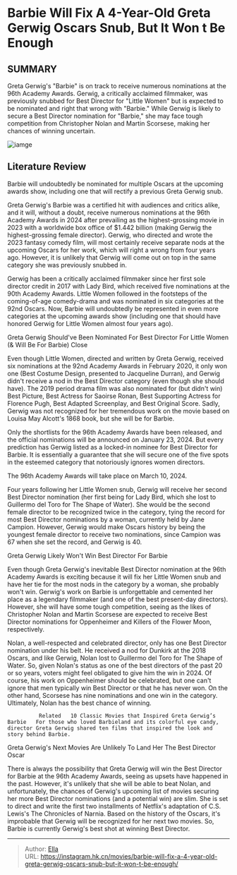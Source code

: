 # Barbie Will Fix A 4-Year-Old Greta Gerwig Oscars Snub, But It Won t Be Enough


## SUMMARY 



  Greta Gerwig&#39;s &#34;Barbie&#34; is on track to receive numerous nominations at the 96th Academy Awards.   Gerwig, a critically acclaimed filmmaker, was previously snubbed for Best Director for &#34;Little Women&#34; but is expected to be nominated and right that wrong with &#34;Barbie.&#34;   While Gerwig is likely to secure a Best Director nomination for &#34;Barbie,&#34; she may face tough competition from Christopher Nolan and Martin Scorsese, making her chances of winning uncertain.  

![iamge](https://static1.srcdn.com/wordpress/wp-content/uploads/2023/12/barbie-movie-greta-gerwig-best-director-oscars-snub-fix.jpg)

## Literature Review
Barbie will undoubtedly be nominated for multiple Oscars at the upcoming awards show, including one that will rectify a previous Greta Gerwig snub.




Greta Gerwig&#39;s Barbie was a certified hit with audiences and critics alike, and it will, without a doubt, receive numerous nominations at the 96th Academy Awards in 2024 after prevailing as the highest-grossing movie in 2023 with a worldwide box office of $1.442 billion (making Gerwig the highest-grossing female director). Gerwig, who directed and wrote the 2023 fantasy comedy film, will most certainly receive separate nods at the upcoming Oscars for her work, which will right a wrong from four years ago. However, it is unlikely that Gerwig will come out on top in the same category she was previously snubbed in.




Gerwig has been a critically acclaimed filmmaker since her first sole director credit in 2017 with Lady Bird, which received five nominations at the 90th Academy Awards. Little Women followed in the footsteps of the coming-of-age comedy-drama and was nominated in six categories at the 92nd Oscars. Now, Barbie will undoubtedly be represented in even more categories at the upcoming awards show (including one that should have honored Gerwig for Little Women almost four years ago).


 Greta Gerwig Should&#39;ve Been Nominated For Best Director For Little Women (&amp; Will Be For Barbie) 
   Close     

Even though Little Women, directed and written by Greta Gerwig, received six nominations at the 92nd Academy Awards in February 2020, it only won one (Best Costume Design, presented to Jacqueline Durran), and Gerwig didn&#39;t receive a nod in the Best Director category (even though she should have). The 2019 period drama film was also nominated for (but didn&#39;t win) Best Picture, Best Actress for Saoirse Ronan, Best Supporting Actress for Florence Pugh, Best Adapted Screenplay, and Best Original Score. Sadly, Gerwig was not recognized for her tremendous work on the movie based on Louisa May Alcott&#39;s 1868 book, but she will be for Barbie.




Only the shortlists for the 96th Academy Awards have been released, and the official nominations will be announced on January 23, 2024. But every prediction has Gerwig listed as a locked-in nominee for Best Director for Barbie. It is essentially a guarantee that she will secure one of the five spots in the esteemed category that notoriously ignores women directors.



The 96th Academy Awards will take place on March 10, 2024.




Four years following her Little Women snub, Gerwig will receive her second Best Director nomination (her first being for Lady Bird, which she lost to Guillermo del Toro for The Shape of Water). She would be the second female director to be recognized twice in the category, tying the record for most Best Director nominations by a woman, currently held by Jane Campion. However, Gerwig would make Oscars history by being the youngest female director to receive two nominations, since Campion was 67 when she set the record, and Gerwig is 40.






 Greta Gerwig Likely Won&#39;t Win Best Director For Barbie 
          

Even though Greta Gerwig&#39;s inevitable Best Director nomination at the 96th Academy Awards is exciting because it will fix her Little Women snub and have her tie for the most nods in the category by a woman, she probably won&#39;t win. Gerwig&#39;s work on Barbie is unforgettable and cemented her place as a legendary filmmaker (and one of the best present-day directors). However, she will have some tough competition, seeing as the likes of Christopher Nolan and Martin Scorsese are expected to receive Best Director nominations for Oppenheimer and Killers of the Flower Moon, respectively.

Nolan, a well-respected and celebrated director, only has one Best Director nomination under his belt. He received a nod for Dunkirk at the 2018 Oscars, and like Gerwig, Nolan lost to Guillermo del Toro for The Shape of Water. So, given Nolan&#39;s status as one of the best directors of the past 20 or so years, voters might feel obligated to give him the win in 2024. Of course, his work on Oppenheimer should be celebrated, but one can&#39;t ignore that men typically win Best Director or that he has never won. On the other hand, Scorsese has nine nominations and one win in the category. Ultimately, Nolan has the best chance of winning.




              Related   10 Classic Movies that Inspired Greta Gerwig’s Barbie   For those who loved Barbieland and its colorful eye candy, director Greta Gerwig shared ten films that inspired the look and story behind Barbie.    



 Greta Gerwig&#39;s Next Movies Are Unlikely To Land Her The Best Director Oscar 
          

There is always the possibility that Greta Gerwig will win the Best Director for Barbie at the 96th Academy Awards, seeing as upsets have happened in the past. However, it&#39;s unlikely that she will be able to beat Nolan, and unfortunately, the chances of Gerwig&#39;s upcoming list of movies securing her more Best Director nominations (and a potential win) are slim. She is set to direct and write the first two installments of Netflix&#39;s adaptation of C.S. Lewis&#39;s The Chronicles of Narnia. Based on the history of the Oscars, it&#39;s improbable that Gerwig will be recognized for her next two movies. So, Barbie is currently Gerwig&#39;s best shot at winning Best Director.






---

> Author: [Ella](https://instagram.hk.cn/)  
> URL: https://instagram.hk.cn/movies/barbie-will-fix-a-4-year-old-greta-gerwig-oscars-snub-but-it-won-t-be-enough/  


